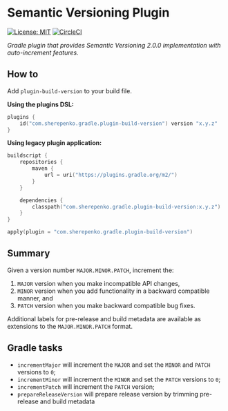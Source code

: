 # Semantic Versioning Plugin

[![License: MIT](https://img.shields.io/badge/License-MIT-blue.svg)](https://opensource.org/licenses/MIT)
[![CircleCI](https://circleci.com/gh/asherepenko/plugin-build-version.svg?style=svg&circle-token=384648b6b628cea4af1f4d834f1788ffaafa9f31)](https://circleci.com/gh/asherepenko/plugin-build-version)

*Gradle plugin that provides Semantic Versioning 2.0.0 implementation with auto-increment features.*

## How to

Add `plugin-build-version` to your build file.

**Using the plugins DSL:**

```kotlin
plugins {
    id("com.sherepenko.gradle.plugin-build-version") version "x.y.z"
}
```

**Using legacy plugin application:**

```kotlin
buildscript {
    repositories {
        maven {
            url = uri("https://plugins.gradle.org/m2/")
        }
    }

    dependencies {
        classpath("com.sherepenko.gradle.plugin-build-version:x.y.z")
    }
}

apply(plugin = "com.sherepenko.gradle.plugin-build-version")
```

## Summary

Given a version number `MAJOR.MINOR.PATCH`, increment the:

1. `MAJOR` version when you make incompatible API changes,
2. `MINOR` version when you add functionality in a backward compatible manner, and
3. `PATCH` version when you make backward compatible bug fixes.

Additional labels for pre-release and build metadata are available as extensions to the `MAJOR.MINOR.PATCH` format.

## Gradle tasks

- `incrementMajor` will increment the `MAJOR` and set the `MINOR` and `PATCH` versions to `0`;
- `incrementMinor` will increment the `MINOR` and set the `PATCH` versions to `0`;
- `incrementPatch` will increment the `PATCH` version;
- `prepareReleaseVersion` will prepare release version by trimming pre-release and build metadata
